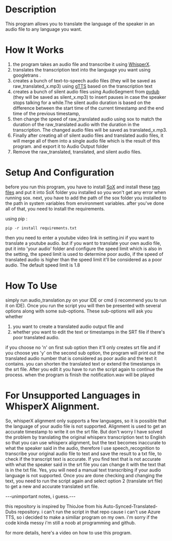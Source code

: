 # Description
This program allows you to translate the language of the speaker in an audio file to any language you want.

# How It Works
1. the program takes an audio file and transcribe it using [WhisperX](https://github.com/m-bain/whisperX).
2. translates the transcription text into the language you want using googletrans . 
3. creates a bunch of text-to-speech audio files (they will be saved as raw_translated_x.mp3) using [gTTS](https://github.com/pndurette/gTTS) based on the transcription text
4. creates a bunch of silent audio files using AudioSegment from [pydub](https://github.com/jiaaro/pydub) (they will be saved as silent_x.mp3) to insert pauses in case the speaker stops talking for a while.The silent audio duration is based on the difference between the start time of the current timestamp and the end time of the previous timestamp,
5. then change the speed of raw_translated audio using sox to match the duration of the raw_translated audio with the duration in the transcription. The changed audio files will be saved as translated_x.mp3. 
6. Finally after creating all of silent audio files and translated audio files, it will merge all of them into a single audio file which is the result of this program. and export it to Audio Output folder
7. Remove the raw_translated, translated, and silent audio files.
# Setup And Configuration
before you run this program, you have to install [SoX](https://sourceforge.net/projects/sox/) and install these [two files](https://app.box.com/s/tzn5ohyh90viedu3u90w2l2pmp2bl41t) and put it into SoX folder you installed so you won't get any error when running sox. next, you have to add the path of the sox folder you installed to the path in system variables from environment variables. after you've done all of that, you need to install the requirements.

using pip :

```` pip -r install requirements.txt ````

then you need to enter a youtube video link in setting.ini if you want to translate a youtube audio. but if you want to translate your own audio file, put it into 'your audio' folder and configure the speed limit which is also in the setting, the speed limit is used to determine poor audio, if the speed of translated audio is higher than the speed limit it'll be considered as a poor audio. The default speed limit is 1.8

# How To Use
simply run audio_translation.py on your IDE or cmd (i recommend you to run it on IDE). Once you run the script you will then be presented with several options along with some sub-options. These sub-options will ask you whether 
1. you want to create a translated audio output file and 
2. whether you want to edit the text or timestamps in the SRT file if there's poor translated audio. 

if you choose no 'n' on first sub option then it'll only creates srt file and if you choose yes 'y' on the second sub option, the program will print out the translated audio number that is considered as poor audio and the text it contains. you can shorten the translated text or extend the timestamps in the srt file. After you edit it you have to run the script again to continue the process. when the program is finish the notification.wav will be played

# For Unsupported Languages in WhisperX Alignment.
So, whisperX alignment only supports a few languages, so it is possible that the language of your audio file is not supported. Alignment is used to get an accurate timestamp to write it on the srt file. But don't worry I have solved the problem by translating the original whisperx transcription text to English so that you can use whisperx alignment, but the text becomes inaccurate to what the speaker said in the audio, therefore I use speech_recognition to transcribe your original audio file to text and save the result to a txt file, to check if the transcript text is accurate. If you find text that is not accurate with what the speaker said in the srt file you can change it with the text that is in the txt file. Yes, you will need a manual text transcribing if your audio language is not supported. Once you are done checking and changing the text, you need to run the script again and select option 2 (translate srt file) to get a new and accurate translated srt file.





---unimportant notes, i guess.---

this repository is inspired by ThioJoe from his Auto-Synced-Translated-Dubs repository. i can't run the script in that repo cause i can't use Azure TTS, so i decided to make a similiar program on my own. i'm sorry if the code kinda messy i'm still a noob at programming and github.

for more details, here's a video on how to use this program.
